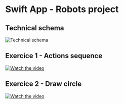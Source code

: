 # Swift App - Robots project

## Technical schema
![Technical schema](https://imgur.com/a/l8ATrnC)


## Exercice 1 - Actions sequence
[![Watch the video](https://img.youtube.com/vi/NhKfA83yrH0/maxresdefault.jpg)](https://youtu.be/NhKfA83yrH0)


## Exercice 2 - Draw circle
[![Watch the video](https://img.youtube.com/vi/ZFwx7NSGKDA/maxresdefault.jpg)](https://youtu.be/ZFwx7NSGKDA)
